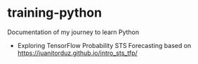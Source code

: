 # training-python

Documentation of my journey to learn Python

- Exploring TensorFlow Probability STS Forecasting based on https://juanitorduz.github.io/intro_sts_tfp/
